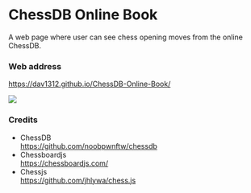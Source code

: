 # ChessDB Online Book
A web page where user can see chess opening moves from the online ChessDB.

### Web address
https://dav1312.github.io/ChessDB-Online-Book/

![](https://i.imgur.com/ZiE0jD2.png)

### Credits
* ChessDB<br>
https://github.com/noobpwnftw/chessdb
* Chessboardjs<br>
https://chessboardjs.com/
* Chessjs<br>
https://github.com/jhlywa/chess.js
